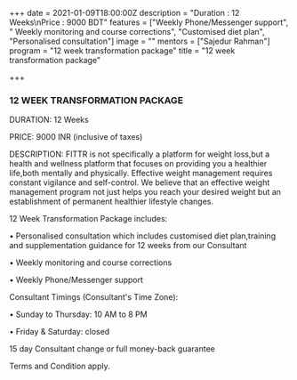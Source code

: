 +++
date = 2021-01-09T18:00:00Z
description = "Duration : 12 Weeks\nPrice : 9000 BDT"
features = ["Weekly Phone/Messenger support", " Weekly monitoring and course corrections", "Customised diet plan", "Personalised consultation"]
image = ""
mentors = ["Sajedur Rahman"]
program = "12 week transformation package"
title = "12 week transformation package"

+++
### 12 WEEK TRANSFORMATION PACKAGE

DURATION: 12 Weeks

PRICE: 9000 INR (inclusive of taxes)

DESCRIPTION: FITTR is not specifically a platform for weight loss,but a health and wellness platform that focuses on providing you a healthier life,both mentally and physically. Effective weight management requires constant vigilance and self-control. We believe that an effective weight management program not just helps you reach your desired weight but an establishment of permanent healthier lifestyle changes.

12 Week Transformation Package includes:

• Personalised consultation which includes customised diet plan,training and supplementation guidance for 12 weeks from our Consultant

• Weekly monitoring and course corrections

• Weekly Phone/Messenger support

Consultant Timings (Consultant's Time Zone):

• Sunday to Thursday: 10 AM to 8 PM

• Friday & Saturday: closed

15 day Consultant change or full money-back guarantee

Terms and Condition apply.